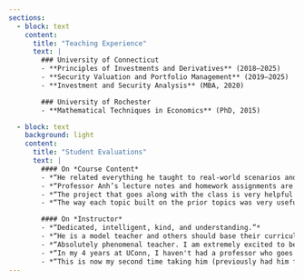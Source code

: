 ```yaml
---
sections:
  - block: text
    content:
      title: "Teaching Experience"
      text: |
        ### University of Connecticut
        - **Principles of Investments and Derivatives** (2018–2025)
        - **Security Valuation and Portfolio Management** (2019–2025)
        - **Investment and Security Analysis** (MBA, 2020)

        ### University of Rochester
        - **Mathematical Techniques in Economics** (PhD, 2015)

  - block: text
    background: light
    content:
      title: "Student Evaluations"
      text: |
        #### On *Course Content*
        - *“He related everything he taught to real-world scenarios and useful analogies. It is a tough class, but his grading was fair.”*
        - *“Professor Anh’s lecture notes and homework assignments are very useful in stimulating learning.”*
        - *“The project that goes along with the class is very helpful and promotes learning.”*
        - *“The way each topic built on the prior topics was very useful for understanding how everything was interconnected.”*

        #### On *Instructor*
        - *“Dedicated, intelligent, kind, and understanding.”*
        - *“He is a model teacher and others should base their curriculum style off him.”*
        - *“Absolutely phenomenal teacher. I am extremely excited to be taking a class with him next semester. He kept the class challenging and fun.”*
        - *“In my 4 years at UConn, I haven't had a professor who goes out of his way nearly as much as Professor Tran does to help other students.”*
        - *“This is now my second time taking him (previously had him for 3303 in the Fall) and I have learned more in his classes than I have in others.”*
---
```

